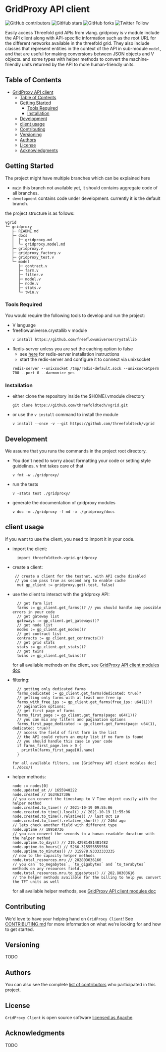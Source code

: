 # GridProxy API client

![GitHub contributors](https://img.shields.io/github/contributors/threefoldtech/vgrid)
![GitHub stars](https://img.shields.io/github/stars/threefoldtech/vgrid?style=social)
![GitHub forks](https://img.shields.io/github/forks/threefoldtech/vgrid?style=social)
![Twitter Follow](https://img.shields.io/twitter/follow/threefold_io?style=social)

Easily access Threefold grid APIs from vlang. gridproxy is v module include the API client along with API-specific information such as the root URL for the different networks available in the threefold grid. They also include classes that represent entities in the context of the API in sub-module `model`, and that are useful for making conversions between JSON objects and V objects. and some types with helper methods to convert the machine-friendly units returned by the API to more human-friendly units.




## Table of Contents
- [GridProxy API client](#gridproxy-api-client)
  - [Table of Contents](#table-of-contents)
  - [Getting Started](#getting-started)
    - [Tools Required](#tools-required)
    - [Installation](#installation)
  - [Development](#development)
  - [client usage](#client-usage)
  - [Contributing](#contributing)
  - [Versioning](#versioning)
  - [Authors](#authors)
  - [License](#license)
  - [Acknowledgments](#acknowledgments)

## Getting Started

The project might have multiple branches which can be explained here

* `main` this branch not available yet, it should contains aggregate code of all branches. 
* `development` contains code under development. currently it is the default branch.

the project structure is as follows:

```
vgrid
└─ gridproxy
   ├─ README.md
   ├─ docs
   │  ├─ gridproxy.md
   │  └─ gridproxy.model.md
   ├─ gridproxy.v
   ├─ gridproxy_factory.v
   ├─ gridproxy_test.v
   └─ model
      ├─ contract.v
      ├─ farm.v
      ├─ filter.v
      ├─ model.v
      ├─ node.v
      ├─ stats.v
      └─ twin.v

```

### Tools Required

You would require the following tools to develop and run the project:

* V language
* freeflowuniverse.crystallib v module
  ```
  v install https://github.com/freeflowuniverse/crystallib
  ```
* Redis-server unless you are set the caching option to false
  * see [here](https://redis.io/docs/getting-started/installation/install-redis-on-linux/) for redis-server installation instructions
  * start the redis-server and configure it to connect via unixsocket
  ```
  redis-server --unixsocket /tmp/redis-default.sock --unixsocketperm 700 --port 0 --daemonize yes
  ```

### Installation

* either clone the repository inside the $HOME/.vmodule directory
  ```
  git clone https://github.com/threefoldtech/vgrid.git
  ```
  
* or use the `v install` command to install the module
  ```
  v install --once -v --git https://github.com/threefoldtech/vgrid
  ```

## Development
We assume that you runs the commands in the project root directory.
* You don't need to worry about formatting your code or setting style guidelines. v fmt takes care of that
  ```
  v fmt -w ./gridproxy/
  ```
* run the tests
  ```
  v -stats test ./gridproxy/ 
  ```
* generate the documentation of gridproxy modules
  ```
  v doc -m ./gridproxy -f md -o ./gridproxy/docs
  ```

## client usage

If you want to use the client, you need to import it in your code.

* import the client:
  ```
    import threefoldtech.vgrid.gridproxy
  ```

* create a client:
  ```
   // create a client for the testnet, with API cache disabled
   // you can pass true as second arg to enable cache
    mut gp_client := gridproxy.get(.test, false)
  ```

* use the client to interact with the gridproxy API:
  ```
    // get farm list
    farms := gp_client.get_farms()? // you should handle any possible errors in your code
    // get gateway list
    gateways := gp_client.get_gateways()?
    // get node list
    nodes := gp_client.get_nodes()?
    // get contract list
    contracts := gp_client.get_contracts()?
    // get grid stats
    stats := gp_client.get_stats()?
    // get twins
    twins := gp_client.get_twins()?
  ```
  for all available methods on the client, see [GridProxy API client modules doc](./docs/)

* filtering:
  ```
    // getting only dedicated farms
    farms_dedicated := gp_client.get_farms(dedicated: true)?
    // getting only farms with at least one free ip
    farms_with_free_ips := gp_client.get_farms(free_ips: u64(1))?
    // pagination options:
    // get first page of farms
    farms_first_page := gp_client.get_farms(page: u64(1))?
    // you can mix any filters and pagination options
    farms_first_page_dedicated := gp_client.get_farms(page: u64(1), dedicated: true)?
    // access the field of first farm in the list
    // the API could return an empty list if no farm is found
    // you should handle this case in your code
    if farms_first_page.len > 0 {
      println(farms_first_page[0].name)
    }

  for all available filters, see [GridProxy API client modules doc](./docs/)

* helper methods:
  ```
  node := nodes[0]
  node.updated_at // 1655940222
  node.created // 1634637306
  // you can convert the timestamp to V Time object easily with the helper method
  node.created.to_time() // 2021-10-19 09:55:06
  node.created.to_time().local() // 2021-10-19 11:55:06
  node.created.to_time().relative() // last Oct 19
  node.created.to_time().relative_short() // 246d ago
  // lets check another field with different type
  node.uptime // 18958736
  // you can convert the seconds to a human-readable duration with the helper method
  node.uptime.to_days() // 219.42981481481482
  node.uptime.to_hours() // 5266.315555555556
  node.uptime.to_minutes() // 315978.93333333335
  // now to the capacity helper methods
  node.total_resources.mru // 202803036160
  // you can `to_megabytes`, `to_gigabytes` and `to_terabytes` methods on any resources field.
  node.total_resources.mru.to_gigabytes() // 202.80303616
  // the helper methods available for the billing to help you convert the TFT units as well
  ```
  for all available helper methods, see [GridProxy API client modules doc](./docs/)

## Contributing

We'd love to have your helping hand on `GridProxy Client`! See [CONTRIBUTING.md] for more information on what we're looking for and how to get started.

## Versioning

TODO

## Authors

You can also see the complete [list of contributors][contributors] who participated in this project.

## License

`GridProxy Client` is open source software [licensed as Apache][license].

## Acknowledgments

TODO

[//]: # (HyperLinks)

[GitHub Repository]: https://github.com/threefoldtech/vgrid
[CONTRIBUTING.md]: https://github.com/threefoldtech/vgrid/blob/development/CONTRIBUTING.md
[tags]: https://github.com/threefoldtech/vgrid/tags

[contributors]: https://github.com/threefoldtech/vgrid/contributors
[license]: https://github.com/threefoldtech/vgrid/blob/development/LICENSE